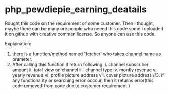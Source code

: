 # php_pewdiepie_earning_deatails

Rought this code on the requirement of some customer.
Then i thought, maybe there can be many ore people who neeed this code some i uploaded it on github with creative commen license. So anyone can use this code.

Explaination:
1. there is a  function/method named 'fetcher' who takes channel name as prameter.
2. After calling this function it return following:
    i. channel subscriber amount
    ii. total view on channel
    iii. channel type
    iv. montly revenue
    v. yearly revenue
    vi. profile picture address
    vii. cover picture address
//3. if any functionality or searching error occcur, then it returns error(this code removed from code due to customer requirement.)
